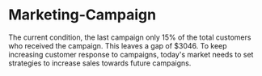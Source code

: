 # Marketing-Campaign
The current condition, the last campaign only 15% of the total customers who received the campaign. This leaves a gap of $3046. To keep increasing customer response to campaigns, today's market needs to set strategies to increase sales towards future campaigns.
